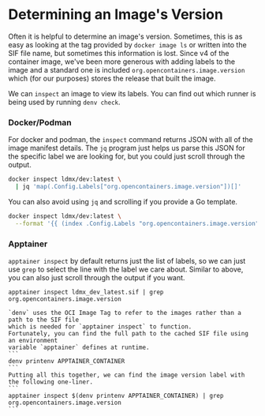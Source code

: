 # Determining an Image's Version
Often it is helpful to determine an image's version. Sometimes, this is as easy as
looking at the tag provided by `docker image ls` or written into the SIF file name,
but sometimes this information is lost. Since v4 of the container image, we've been
more generous with adding labels to the image and a standard one is included
`org.opencontainers.image.version` which (for our purposes) stores the release that
built the image.

We can `inspect` an image to view its labels.
You can find out which runner is being used by running `denv check`.

### Docker/Podman
For docker and podman, the `inspect` command returns JSON with all of the image manifest details.
The `jq` program just helps us parse this JSON for the specific label we are looking for,
but you could just scroll through the output.
```bash
docker inspect ldmx/dev:latest \
  | jq 'map(.Config.Labels["org.opencontainers.image.version"])[]'
```
You can also avoid using `jq` and scrolling if you provide a Go template.
```bash
docker inspect ldmx/dev:latest \
  --format '{{ (index .Config.Labels "org.opencontainers.image.version") }}'
```

### Apptainer
`apptainer inspect` by default returns just the list of labels,
so we can just use `grep` to select the line with the label we care about.
Similar to above, you can also just scroll through the output if you want.
```
apptainer inspect ldmx_dev_latest.sif | grep org.opencontainers.image.version
```

~~~admonish tip title="Finding SIF Path"
`denv` uses the OCI Image Tag to refer to the images rather than a path to the SIF file
which is needed for `apptainer inspect` to function.
Fortunately, you can find the full path to the cached SIF file using an environment
variable `apptainer` defines at runtime.
```
denv printenv APPTAINER_CONTAINER
```
Putting all this together, we can find the image version label with the following one-liner.
```
apptainer inspect $(denv printenv APPTAINER_CONTAINER) | grep org.opencontainers.image.version
```
~~~
